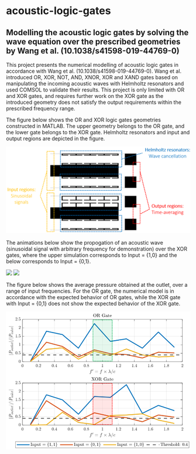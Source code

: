 # acoustic-logic-gates
## **Modelling the acoustic logic gates by solving the wave equation over the prescribed geometries by Wang et al. (10.1038/s41598-019-44769-0)**

This project presents the numerical modelling of acoustic logic gates in accordance with Wang et al. (10.1038/s41598-019-44769-0). Wang et al. introduced OR, XOR, NOT, AND, XNOR, XOR and XAND gates based on manipulating the incoming acoustic waves with Helmholtz resonators and used COMSOL to validate their results. This project is only limited with OR and XOR gates, and requires further work on the XOR gate as the introduced geometry does not satisfy the output requirements within the prescribed frequency range.

The figure below shows the OR and XOR logic gates geometries constructed in MATLAB. The upper geometry belongs to the OR gate, and the lower gate belongs to the XOR gate. Helmholtz resonators and input and output regions are depicted in the figure.

 <img src="https://github.com/lynspica/acoustic-logic-gates/blob/main/figs/geometries.PNG" width="750">

The animations below show the propogation of an acoustic wave (sinusoidal signal with arbitrary frequency for demonstration) over the XOR gates, where the upper simulation corresponds to Input = {1,0} and the below corresponds to Input = {0,1}.  

 <img src="https://github.com/lynspica/acoustic-logic-gates/blob/main/figs/XOR_input10prefactor_19.gif" width="750">
 <img src="https://github.com/lynspica/acoustic-logic-gates/blob/main/figs/XOR_input01prefactor_19.gif" width="750">

The figure below shows the average pressure obtained at the outlet, over a range of input frequencies. For the OR gate, the numerical model is in accordance with the expected behavior of OR gates, while the XOR gate with Input = {0,1} does not show the expected behavior of the XOR gate.

 <img src="https://github.com/lynspica/acoustic-logic-gates/blob/main/figs/results.PNG" width="750">
